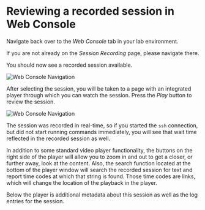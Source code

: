 # Reviewing a recorded session in Web Console

Navigate back over to the *Web Console* tab in your lab environment.

If you are not already on the *Session Recording* page, please navigate
there.

You should now see a recorded session available.

![Web Console Navigation](/smcbrien/scenarios/session-recording-tlog/assets/recorded-session.png)

After selecting the session, you will be taken to a page with an integrated
player through which you can watch the session.  Press the *Play* button to
review the session.

![Web Console Navigation](/smcbrien/scenarios/session-recording-tlog/assets/recorded-session-playback.png)

The session was recorded in real-time, so if you started the `ssh` connection,
but did not start running commands immediately, you will see that wait time
reflected in the recorded session as well.  

In addition to some standard video player functionality, the buttons on the
right side of the player will allow you to zoom in and out to get a closer,
or further away, look at the content.  Also, the search function located at
the bottom of the player window will search the recorded session for text
and report time codes at which that string is found.  Those time codes are
links, which will change the location of the playback in the player.

Below the player is additional metadata about this session as well as the
log entries for the session.

